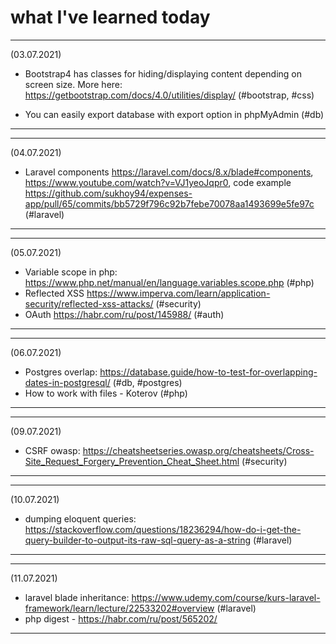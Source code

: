 # what I've learned today

--------------------------------------------------------------------------------------------------------------------------------------------------
(03.07.2021)

* Bootstrap4 has classes for hiding/displaying content depending on screen size.
More here: https://getbootstrap.com/docs/4.0/utilities/display/ (#bootstrap, #css)

* You can easily export database with export option in phpMyAdmin (#db)

---------------------------------------------------------------------------------------------------------------------------------------------------

---------------------------------------------------------------------------------------------------------------------------------------------------
(04.07.2021)

* Laravel components https://laravel.com/docs/8.x/blade#components, https://www.youtube.com/watch?v=VJ1yeoJqpr0, code example https://github.com/sukhoy94/expenses-app/pull/65/commits/bb5729f796c92b7febe70078aa1493699e5fe97c (#laravel)

----------------------------------------------------------------------------------------------------------------------------------------------------

---------------------------------------------------------------------------------------------------------------------------------------------------
(05.07.2021)

* Variable scope in php: https://www.php.net/manual/en/language.variables.scope.php (#php)
* Reflected XSS https://www.imperva.com/learn/application-security/reflected-xss-attacks/ (#security)
* OAuth https://habr.com/ru/post/145988/ (#auth)

----------------------------------------------------------------------------------------------------------------------------------------------------

---------------------------------------------------------------------------------------------------------------------------------------------------
(06.07.2021)

* Postgres overlap: https://database.guide/how-to-test-for-overlapping-dates-in-postgresql/ (#db, #postgres)
* How to work with files - Koterov (#php)
----------------------------------------------------------------------------------------------------------------------------------------------------
---------------------------------------------------------------------------------------------------------------------------------------------------
(09.07.2021)

* CSRF owasp: https://cheatsheetseries.owasp.org/cheatsheets/Cross-Site_Request_Forgery_Prevention_Cheat_Sheet.html (#security)
----------------------------------------------------------------------------------------------------------------------------------------------------
---------------------------------------------------------------------------------------------------------------------------------------------------
(10.07.2021)

* dumping eloquent queries: https://stackoverflow.com/questions/18236294/how-do-i-get-the-query-builder-to-output-its-raw-sql-query-as-a-string (#laravel)
----------------------------------------------------------------------------------------------------------------------------------------------------
---------------------------------------------------------------------------------------------------------------------------------------------------
(11.07.2021)

* laravel blade inheritance: https://www.udemy.com/course/kurs-laravel-framework/learn/lecture/22533202#overview (#laravel)
* php digest - https://habr.com/ru/post/565202/
----------------------------------------------------------------------------------------------------------------------------------------------------
